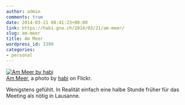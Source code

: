 ```yaml
---
author: admin
comments: true
date: 2014-03-21 08:41:23+00:00
link: https://habi.gna.ch/2014/03/21/am-meer/
slug: am-meer
title: Am Meer
wordpress_id: 3399
categories:
- personal
---
```


[![Am Meer by habi](http://farm8.staticflickr.com/7413/13304083795_ced2b8603c.jpg)](http://www.flickr.com/photos/habi/13304083795/)  
[Am Meer](http://www.flickr.com/photos/habi/13304083795/), a photo by [habi](http://www.flickr.com/photos/habi/) on Flickr.



Wenigstens gefühlt. In Realität einfach eine halbe Stunde früher für das Meeting als nötig in Lausanne.
